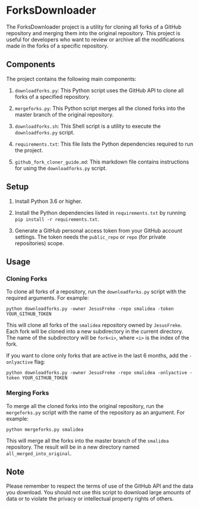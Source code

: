 
# ForksDownloader

The ForksDownloader project is a utility for cloning all forks of a GitHub repository and merging them into the original repository. This project is useful for developers who want to review or archive all the modifications made in the forks of a specific repository.

## Components

The project contains the following main components:

1. `downloadforks.py`: This Python script uses the GitHub API to clone all forks of a specified repository.

2. `mergeforks.py`: This Python script merges all the cloned forks into the master branch of the original repository.

3. `downloadforks.sh`: This Shell script is a utility to execute the `downloadforks.py` script.

4. `requirements.txt`: This file lists the Python dependencies required to run the project.

5. `github_fork_cloner_guide.md`: This markdown file contains instructions for using the `downloadforks.py` script.

## Setup

1. Install Python 3.6 or higher.

2. Install the Python dependencies listed in `requirements.txt` by running `pip install -r requirements.txt`.

3. Generate a GitHub personal access token from your GitHub account settings. The token needs the `public_repo` or `repo` (for private repositories) scope.

## Usage

### Cloning Forks

To clone all forks of a repository, run the `downloadforks.py` script with the required arguments. For example:

```shell
python downloadforks.py -owner JesusFreke -repo smalidea -token YOUR_GITHUB_TOKEN
```

This will clone all forks of the `smalidea` repository owned by `JesusFreke`. Each fork will be cloned into a new subdirectory in the current directory. The name of the subdirectory will be `fork<i>`, where `<i>` is the index of the fork.

If you want to clone only forks that are active in the last 6 months, add the `-onlyactive` flag:

```shell
python downloadforks.py -owner JesusFreke -repo smalidea -onlyactive -token YOUR_GITHUB_TOKEN
```

### Merging Forks

To merge all the cloned forks into the original repository, run the `mergeforks.py` script with the name of the repository as an argument. For example:

```shell
python mergeforks.py smalidea
```

This will merge all the forks into the master branch of the `smalidea` repository. The result will be in a new directory named `all_merged_into_original`.

## Note

Please remember to respect the terms of use of the GitHub API and the data you download. You should not use this script to download large amounts of data or to violate the privacy or intellectual property rights of others.
